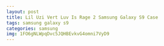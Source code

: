 ```yaml
---
layout: post
title: Lil Uzi Vert Luv Is Rage 2 Samsung Galaxy S9 Case
tags: samsung galaxy s9
categories: samsung
img: 1FO6gNLWpqDvc5JQHBEvkvG4omni7VyD9
---
```

